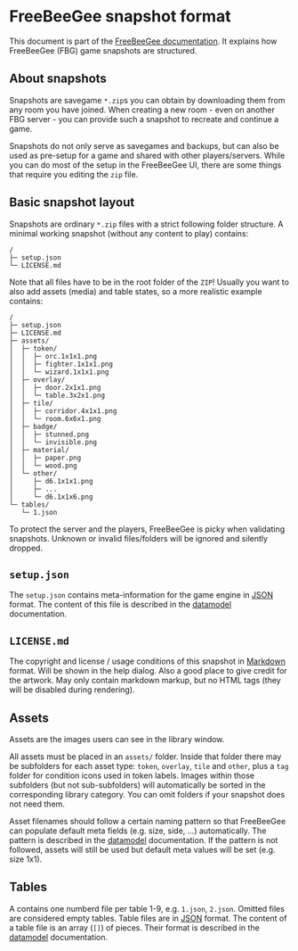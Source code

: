 # FreeBeeGee snapshot format

This document is part of the [FreeBeeGee documentation](DOCS.md). It explains how FreeBeeGee (FBG) game snapshots are structured.


## About snapshots

Snapshots are savegame `*.zip`s you can obtain by downloading them from any room you have joined. When creating a new room - even on another FBG server - you can provide such a snapshot to recreate and continue a game.

Snapshots do not only serve as savegames and backups, but can also be used as pre-setup for a game and shared with other players/servers. While you can do most of the setup in the FreeBeeGee UI, there are some things that require you editing the `zip` file.


## Basic snapshot layout

Snapshots are ordinary `*.zip` files with a strict following folder structure. A minimal working snapshot (without any content to play) contains:

```
/
├─ setup.json
└─ LICENSE.md
```

Note that all files have to be in the root folder of the `ZIP`! Usually you want to also add assets (media) and table states, so a more realistic example contains:

```
/
├─ setup.json
├─ LICENSE.md
├─ assets/
│  ├─ token/
│  │  ├─ orc.1x1x1.png
│  │  ├─ fighter.1x1x1.png
│  │  └─ wizard.1x1x1.png
│  ├─ overlay/
│  │  ├─ door.2x1x1.png
│  │  └─ table.3x2x1.png
│  ├─ tile/
│  │  ├─ corridor.4x1x1.png
│  │  └─ room.6x6x1.png
│  ├─ badge/
│  │  ├─ stunned.png
│  │  └─ invisible.png
│  ├─ material/
│  │  ├─ paper.png
│  │  └─ wood.png
│  └─ other/
│     ├─ d6.1x1x1.png
│     ├─ ...
│     └─ d6.1x1x6.png
└─ tables/
   └─ 1.json
```

To protect the server and the players, FreeBeeGee is picky when validating snapshots. Unknown or invalid files/folders will be ignored and silently dropped.


## `setup.json`

The `setup.json` contains meta-information for the game engine in [JSON](https://en.wikipedia.org/wiki/JSON) format. The content of this file is described in the [datamodel](datamodel.md#setups) documentation.


## `LICENSE.md`

The copyright and license / usage conditions of this snapshot in [Markdown](https://en.wikipedia.org/wiki/Markdown) format. Will be shown in the help dialog. Also a good place to give credit for the artwork. May only contain markdown markup, but no HTML tags (they will be disabled during rendering).


## Assets

Assets are the images users can see in the library window.

All assets must be placed in an `assets/` folder. Inside that folder there may be subfolders for each asset type: `token`, `overlay`, `tile` and `other`, plus a `tag` folder for condition icons used in token labels. Images within those subfolders (but not sub-subfolders) will automatically be sorted in the corresponding library category. You can omit folders if your snapshot does not need them.

Asset filenames should follow a certain naming pattern so that FreeBeeGee can populate default meta fields (e.g. size, side, ...) automatically. The pattern is described in the [datamodel](datamodel.md#media-filenames) documentation. If the pattern is not followed, assets will still be used but default meta values will be set (e.g. size 1x1).


## Tables

A contains one numberd file per table 1-9, e.g. `1.json`, `2.json`. Omitted files are considered empty tables. Table files are in [JSON](https://en.wikipedia.org/wiki/JSON) format. The content of a table file is an array (`[]`) of pieces. Their format is described in the [datamodel](datamodel.md#pieces) documentation.
